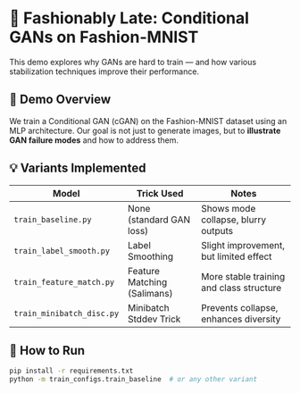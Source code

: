 # 🎩 Fashionably Late: Conditional GANs on Fashion-MNIST

This demo explores why GANs are hard to train — and how various stabilization techniques improve their performance.

## 🧠 Demo Overview

We train a Conditional GAN (cGAN) on the Fashion-MNIST dataset using an MLP architecture. Our goal is not just to generate images, but to **illustrate GAN failure modes** and how to address them.

## 💡 Variants Implemented

| Model                | Trick Used              | Notes |
|----------------------|--------------------------|-------|
| `train_baseline.py`        | None (standard GAN loss)     | Shows mode collapse, blurry outputs |
| `train_label_smooth.py`    | Label Smoothing             | Slight improvement, but limited effect |
| `train_feature_match.py`   | Feature Matching (Salimans) | More stable training and class structure |
| `train_minibatch_disc.py`  | Minibatch Stddev Trick      | Prevents collapse, enhances diversity |

## 🏁 How to Run

```bash
pip install -r requirements.txt
python -m train_configs.train_baseline  # or any other variant

